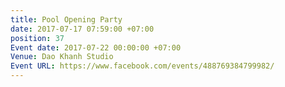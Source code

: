 ```yaml
---
title: Pool Opening Party
date: 2017-07-17 07:59:00 +07:00
position: 37
Event date: 2017-07-22 00:00:00 +07:00
Venue: Dao Khanh Studio
Event URL: https://www.facebook.com/events/488769384799982/
---
```


